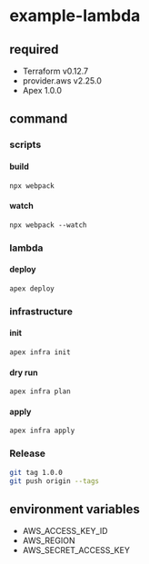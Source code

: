 # example-lambda

## required

- Terraform v0.12.7
- provider.aws v2.25.0
- Apex 1.0.0

## command

### scripts

#### build

`npx webpack`

#### watch

`npx webpack --watch`

### lambda

#### deploy

`apex deploy`

### infrastructure

#### init

`apex infra init`

#### dry run

`apex infra plan`

#### apply

`apex infra apply`

### Release

```sh
git tag 1.0.0
git push origin --tags
```

## environment variables

- AWS_ACCESS_KEY_ID
- AWS_REGION
- AWS_SECRET_ACCESS_KEY
